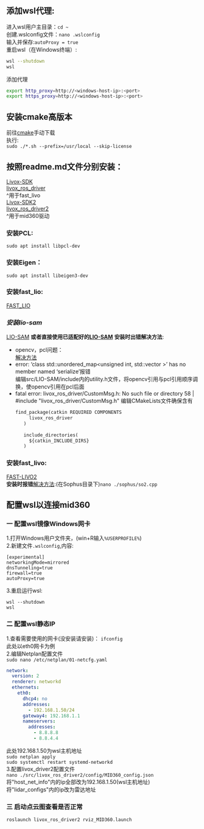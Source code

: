 ## 添加wsl代理:
进入wsl用户主目录：`cd ~`  
创建.wslconfig文件：`nano .wslconfig`  
输入并保存:`autoProxy = true`  
重启wsl（在Windows终端）:
```bash
wsl --shutdown
wsl
```
添加代理  
```bash
export http_proxy=http://<windows-host-ip>:<port>
export https_proxy=http://<windows-host-ip>:<port>
```
## 安装cmake高版本  
前往[cmake](https://github.com/Kitware/CMake/releases/)手动下载  
执行:  
`sudo ./*.sh --prefix=/usr/local --skip-license`
## 按照readme.md文件分别安装：  
[Livox-SDK](https://github.com/Livox-SDK/Livox-SDK)  
[livox_ros_driver](https://github.com/Livox-SDK/livox_ros_driver)  
^用于fast_livo  
[Livox-SDK2](https://github.com/Livox-SDK/Livox-SDK2)  
[livox_ros_driver2](https://github.com/Livox-SDK/livox_ros_driver2)  
^用于mid360驱动  
### 安装PCL:  
`sudo apt install libpcl-dev`  
### 安装Eigen：  
`sudo apt install libeigen3-dev`  
### 安装fast_lio:  
[FAST_LIO](https://github.com/SylarAnh/fast_lio_mid360)  
### *安装lio-sam*
[LIO-SAM](https://github.com/TixiaoShan/LIO-SAM)
**或者直接使用已适配好的[LIO-SAM](https://github.com/nkymzsy/LIO-SAM-MID360)**
**安装时出错解决方法**:  
- opencv，pcl问题：  
      [解决方法](https://blog.csdn.net/qq_32761549/article/details/126640468)  
- error: ‘class std::unordered_map<unsigned int, std::vector<unsigned int> >’ has no member named ‘serialize’报错  
      编辑src/LIO-SAM/include内的utility.h文件，将opencv引用与pcl引用顺序调换，使opencv引用在pcl后面
-  fatal error: livox_ros_driver/CustomMsg.h: No such file or directory
   58 | #include "livox_ros_driver/CustomMsg.h"
   编辑CMakeLists文件确保含有
   ```txt
   find_package(catkin REQUIRED COMPONENTS
        livox_ros_driver
      )
      
      include_directories(
        ${catkin_INCLUDE_DIRS}
      )
   ```
### 安装fast_livo:  
[FAST-LIVO2](https://github.com/hku-mars/FAST-LIVO2?tab=readme-ov-file)  
**安装时报错**[解决方法](https://zhuanlan.zhihu.com/p/398575632):(在Sophus目录下)`nano ./sophus/so2.cpp`  
## 配置wsl以连接mid360
### 一 配置wsl镜像Windows网卡
1.打开Windows用户文件夹，(win+R输入`%USERPROFILE%`)  
2.新建文件`.wslconfig`,内容:  
```
[experimental]
networkingMode=mirrored
dnsTunneling=true
firewall=true
autoProxy=true
```
3.重启运行wsl:  
```
wsl --shutdown
wsl
```
### 二 配置wsl静态IP
1.查看需要使用的网卡(没安装请安装)：
`ifconfig`  
此处以eth0网卡为例  
2.编辑Netplan配置文件  
`sudo nano /etc/netplan/01-netcfg.yaml`  
```yaml
network:
  version: 2
  renderer: networkd
  ethernets:
    eth0:
      dhcp4: no
      addresses:
        - 192.168.1.50/24
      gateway4: 192.168.1.1
      nameservers:
        addresses:
          - 8.8.8.8
          - 8.8.4.4
```  
此处192.168.1.50为wsl主机地址   
`sudo netplan apply`  
`sudo systemctl restart systemd-networkd`  
3.配置livox_driver2配置文件  
`nano ./src/livox_ros_driver2/config/MID360_config.json`  
将"host_net_info"内的ip全部改为192.168.1.50(wsl主机地址)  
将"lidar_configs"内的ip改为雷达地址  
### 三 启动点云图查看是否正常
`roslaunch livox_ros_driver2 rviz_MID360.launch`


